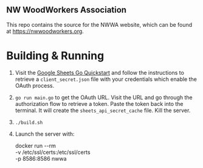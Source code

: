 NW WoodWorkers Association
--------------------------

This repo contains the source for the NWWA website, which can be found at
https://nwwoodworkers.org.

Building & Running
==================

1. Visit the [Google Sheets Go
   Quickstart](https://developers.google.com/sheets/api/quickstart/go) and
   follow the instructions to retrieve a `client_secret.json` file with your
   credentials which enable the OAuth process.

2. `go run main.go` to get the OAuth URL. Visit the URL and go through the
   authorization flow to retrieve a token. Paste the token back into the
   terminal. It will create the `sheets_api_secret_cache` file. Kill the server.

3. `./build.sh`

4. Launch the server with:

    docker run --rm \
        -v /etc/ssl/certs:/etc/ssl/certs \
        -p 8586:8586 nwwa

